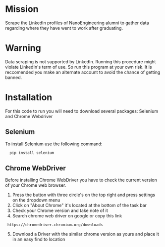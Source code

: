 # Mission
Scrape the LinkedIn profiles of NanoEngineering alumni to gather data regarding where they have went to work after graduating. 

# Warning
Data scraping is not supported by LinkedIn. Running this procedure might violate LinkedIn's term of use. So run this program at your own risk. It is reccomended you make an alternate account to avoid the chance of getting banned.

# Installation
For this code to run you will need to download several packages: Selenium and Chrome Webdriver 

## Selenium

To install Selenium use the following command:
 ```bash
   pip install selenium
   ```
## Chrome WebDriver
Before installing Chrome WebDriver you have to check the current version of your Chrome web browser.
1. Press the button with three circle's on the top right and press settings on the dropdown menu
2. Click on "About Chrome" it's located at the bottom of the task bar
3. Check your Chrome version and take note of it
4. Search chrome web driver on google or copy this link
```
 https://chromedriver.chromium.org/downloads
   ```
5. Download a Driver with the similar chrome version as yours and place it in an easy find to location
